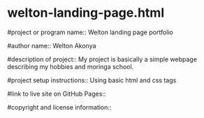 # welton-landing-page.html

#project or program name::
Welton landing page portfolio

#author name::
Welton Akonya

#description of project::
My project is basically a simple webpage describing my hobbies and moringa school.

#project setup instructions::
Using basic html and css tags

#link to live site on GitHub Pages::

#copyright and license information::
